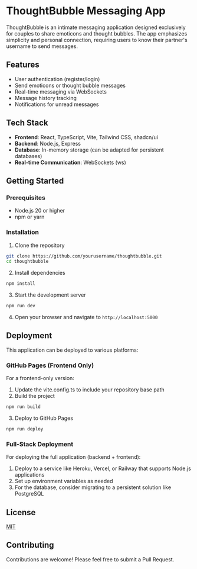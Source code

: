 # ThoughtBubble Messaging App

ThoughtBubble is an intimate messaging application designed exclusively for couples to share emoticons and thought bubbles. The app emphasizes simplicity and personal connection, requiring users to know their partner's username to send messages.

## Features

- User authentication (register/login)
- Send emoticons or thought bubble messages
- Real-time messaging via WebSockets
- Message history tracking
- Notifications for unread messages

## Tech Stack

- **Frontend**: React, TypeScript, Vite, Tailwind CSS, shadcn/ui
- **Backend**: Node.js, Express
- **Database**: In-memory storage (can be adapted for persistent databases)
- **Real-time Communication**: WebSockets (ws)

## Getting Started

### Prerequisites

- Node.js 20 or higher
- npm or yarn

### Installation

1. Clone the repository
```bash
git clone https://github.com/yourusername/thoughtbubble.git
cd thoughtbubble
```

2. Install dependencies
```bash
npm install
```

3. Start the development server
```bash
npm run dev
```

4. Open your browser and navigate to `http://localhost:5000`

## Deployment

This application can be deployed to various platforms:

### GitHub Pages (Frontend Only)

For a frontend-only version:

1. Update the vite.config.ts to include your repository base path
2. Build the project
```bash
npm run build
```
3. Deploy to GitHub Pages
```bash
npm run deploy
```

### Full-Stack Deployment

For deploying the full application (backend + frontend):

1. Deploy to a service like Heroku, Vercel, or Railway that supports Node.js applications
2. Set up environment variables as needed
3. For the database, consider migrating to a persistent solution like PostgreSQL

## License

[MIT](LICENSE)

## Contributing

Contributions are welcome! Please feel free to submit a Pull Request.